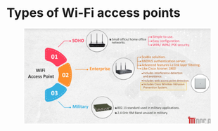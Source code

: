 # Types of Wi-Fi access points

<figure><img src="../.gitbook/assets/Screenshot 2025-06-10 020613.png" alt=""><figcaption></figcaption></figure>
